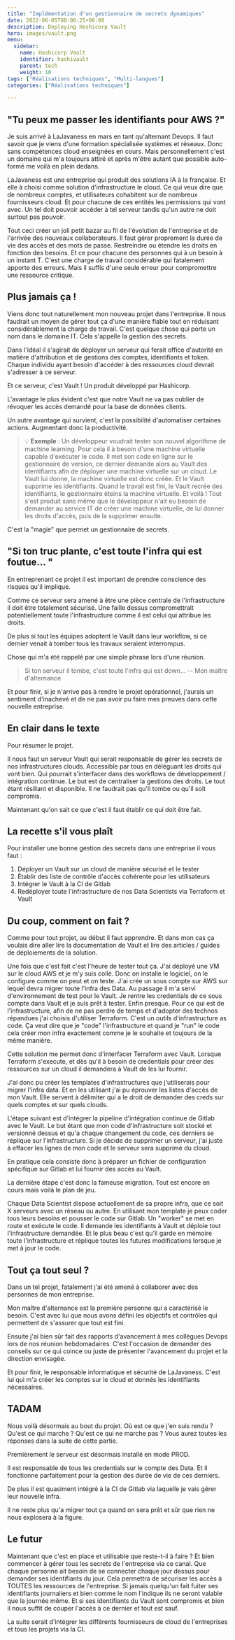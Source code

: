 ```yaml
---
title: "Implémentation d'un gestionnaire de secrets dynamiques"
date: 2022-06-05T08:06:25+06:00
description: Deploying Hashicorp Vault
hero: images/vault.png
menu:
  sidebar:
    name: Hashicorp Vault
    identifier: hashivault
    parent: tech
    weight: 10
tags: ["Réalisations techniques", "Multi-langues"]
categories: ["Réalisations techniques"]

---
```

## "Tu peux me passer les identifiants pour AWS ?"

Je suis arrivé à LaJavaness en mars en tant qu'alternant Devops. Il faut savoir que je viens d'une formation spécialisée systèmes et réseaux. Donc sans compétences cloud enseignées en cours. Mais personnellement c'est un domaine qui m'a toujours attiré et après m'être autant que possible auto-formé me voilà en plein dedans.

LaJavaness est une entreprise qui produit des solutions IA à la française. Et elle à choisi comme solution d'infrastructure le cloud. Ce qui veux dire que de nombreux comptes, et utilisateurs cohabitent sur de nombreux fournisseurs cloud. Et pour chacune de ces entités les permissions qui vont avec. Un tel doit pouvoir accéder à tel serveur tandis qu'un autre ne doit surtout pas pouvoir.

Tout ceci créer un joli petit bazar au fil de l'évolution de l'entreprise et de l'arrivée des nouveaux collaborateurs. Il faut gérer proprement la durée de vie des accès et des mots de passe. Restreindre ou étendre les droits en fonction des besoins. Et ce pour chacune des personnes qui à un besoin à un instant T. C'est une charge de travail considérable qui fatalement apporte des erreurs. Mais il suffis d'une seule erreur pour compromettre une ressource critique.

## Plus jamais ça ! 

Viens donc tout naturellement mon nouveau projet dans l'entreprise. Il nous faudrait un moyen de gérer tout ça d'une manière fiable tout en réduisant considérablement la charge de travail. C'est quelque chose qui porte un nom dans le domaine IT. Cela s'appelle la gestion des secrets.

Dans l'idéal il s'agirait de déployer un serveur qui ferait office d'autorité en matière d'attribution et de gestions des comptes, identifiants et token. Chaque individu ayant besoin d'accéder à des ressources cloud devrait s'adresser à ce serveur.

Et ce serveur, c'est Vault ! Un produit développé par Hashicorp.

L'avantage le plus évident c'est que notre Vault ne va pas oublier de révoquer les accès demandé pour la base de données clients.

Un autre avantage qui survient, c'est la possibilité d'automatiser certaines actions. Augmentant donc la productivité.

>💡 **Exemple** : Un développeur voudrait tester son nouvel algorithme de machine learning. Pour cela il à besoin d'une machine virtuelle capable d'exécuter le code. Il met son code en ligne sur le gestionnaire de version, ce dernier demande alors au Vault des identifiants afin de déployer une machine virtuelle sur un cloud. Le Vault lui donne, la machine virtuelle est donc créée. Et le Vault supprime les identifiants. Quand le travail est fini, le Vault recrée des identifiants, le gestionnaire éteins la machine virtuelle. Et voilà ! Tout s'est produit sans même que le développeur n'ait eu besoin de demander au service IT de créer une machine virtuelle, de lui donner les droits d'accès, puis de la supprimer ensuite.

C'est la "magie" que permet un gestionnaire de secrets.

## "Si ton truc plante, c'est toute l'infra qui est foutue... "

En entreprenant ce projet il est important de prendre conscience des risques qu'il implique.

Comme ce serveur sera amené à être une pièce centrale de l'infrastructure il doit être totalement sécurisé. Une faille dessus compromettrait potentiellement toute l'infrastructure comme il est celui qui attribue les droits.

De plus si tout les équipes adoptent le Vault dans leur workflow, si ce dernier venait à tomber tous les travaux seraient interrompus.

Chose qui m'a été rappelé par une simple phrase lors d'une réunion.

> Si ton serveur il tombe, c'est toute l'infra qui est down...
>-- Mon maître d'alternance

Et pour finir, si je n'arrive pas à rendre le projet opérationnel, j'aurais un sentiment d'inachevé et de ne pas avoir pu faire mes preuves dans cette nouvelle entreprise.

## En clair dans le texte

Pour résumer le projet.

Il nous faut un serveur Vault qui serait responsable de gérer les secrets de nos infrastructures clouds. Accessible par tous en déléguant les droits qui vont bien. Qui pourrait s'interfacer dans des workflows de développement / intégration continue. Le but est de centraliser la gestions des droits. Le tout étant résiliant et disponible. Il ne faudrait pas qu'il tombe ou qu'il soit compromis.

Maintenant qu'on sait ce que c'est il faut établir ce qui doit être fait.

## La recette s'il vous plaît

Pour installer une bonne gestion des secrets dans une entreprise il vous faut :

1. Déployer un Vault sur un cloud de manière sécurisé et le tester
2. Établir des liste de contrôle d'accès cohérente pour les utilisateurs
3. Intégrer le Vault à la CI de Gitlab
4. Redéployer toute l'infrastructure de nos Data Scientists via Terraform et Vault

## Du coup, comment on fait ?

Comme pour tout projet, au début il faut apprendre. Et dans mon cas ça voulais dire aller lire la documentation de Vault et lire des articles / guides de déploiements de la solution.

Une fois que c'est fait c'est l'heure de tester tout ça. J'ai déployé une VM sur le cloud AWS et je m'y suis collé. Donc on installe le logiciel, on le configure comme on peut et on teste. J'ai crée un sous compte sur AWS sur lequel devra migrer toute l'infra des Data. Au passage il m'a servi d'environnement de test pour le Vault.  Je rentre les credentials de ce sous compte dans Vault et je suis prêt à tester. Enfin presque. Pour ce qui est de l'infrastructure, afin de ne pas perdre de temps et d'adopter des technos répandues j'ai choisis d'utiliser Terraform. C'est un outils d'infrastructure as code. Ça veut dire que je "code" l'infrastructure et quand je "run" le code cela créer mon infra exactement comme je le souhaite et toujours de la même manière.

Cette solution me permet donc d'interfacer Terraform avec Vault. Lorsque Terraform s'execute, et dès qu'il à besoin de credentials pour créer des ressources sur un cloud il demandera à Vault de les lui fournir.

J'ai donc pu créer les templates d'infrastructures que j'utiliserais pour migrer l'infra data. Et en les utilisant j'ai pu éprouver les listes d'accès de mon Vault. Elle servent à délimiter qui a le droit de demander des creds sur quels comptes et sur quels clouds.

L'étape suivant est d'intégrer la pipeline d'intégration continue de Gitlab avec le Vault. Le but étant que mon code d'infrastructure soit stocké et versionné dessus et qu'a chaque changement du code, ces derniers se réplique sur l'infrastructure. Si je décide de supprimer un serveur, j'ai juste à effacer les lignes de mon code et le serveur sera supprimé du cloud.

En pratique cela consiste donc à préparer un fichier de configuration spécifique sur Gitlab et lui fournir des accès au Vault.

La dernière étape c'est donc la fameuse migration. Tout est encore en cours mais voilà le plan de jeu.

Chaque Data Scientist dispose actuellement de sa propre infra, que ce soit X serveurs avec un réseau ou autre. En utilisant mon template je peux coder tous leurs besoins et pousser le code sur Gitlab. Un "worker" se met en route et exécute le code. Il demande les identifiants à Vault et déploie tout l'infrastructure demandée. Et le plus beau c'est qu'il garde en mémoire toute l'infrastructure et réplique toutes les futures modifications lorsque je met à jour le code.

## Tout ça tout seul ?

Dans un tel projet, fatalement j'ai été amené à collaborer avec des personnes de mon entreprise.

Mon maître d'alternance est la première personne qui a caractérisé le besoin. C'est avec lui que nous avons défini les objectifs et contrôles qui permettent de s'assurer que tout est fini.

Ensuite j'ai bien sûr fait des rapports d'avancement à mes collègues Devops lors de nos réunion hebdomadaires. C'est l'occasion de demander des conseils sur ce qui coince ou juste de présenter l'avancement du projet et la direction envisagée.

Et pour finir, le responsable informatique et sécurité de LaJavaness. C'est lui qui m'a créer les comptes sur le cloud et donnés les identifiants nécessaires.

## TADAM

Nous voilà désormais au bout du projet. Où est ce que j'en suis rendu ? Qu'est ce qui marche ? Qu'est ce qui ne marche pas ? Vous aurez toutes les réponses dans la suite de cette partie.

Premièrement le serveur est désormais installé en mode PROD.

Il est responsable de tous les credentials  sur le compte des Data. Et il fonctionne parfaitement pour la gestion des durée de vie de ces derniers.

De plus il est quasiment intégré à la CI de Gitlab via laquelle je vais gérer leur nouvelle infra.

Il ne reste plus qu'a migrer tout ça quand on sera prêt et sûr que rien ne nous explosera à la figure.

## Le futur

Maintenant que c'est en place et utilisable que reste-t-il à faire ? Et bien commencer à gérer tous les secrets de l'entreprise via ce canal. Que chaque personne ait besoin de se connecter chaque jour dessus pour demander ses identifiants du jour. Cela permettra de sécuriser les accès à TOUTES les ressources de l'entreprise. Si jamais quelqu'un fait fuiter ses identifiants journaliers et bien comme le nom l'indique ils ne seront valable que la journée même. Et si ses identifiants du Vault sont compromis et bien il nous suffit de couper l'accès à ce dernier et tout est sauf.

La suite serait d'intégrer les différents fournisseurs de cloud de l'entreprises et tous les projets via la CI.
